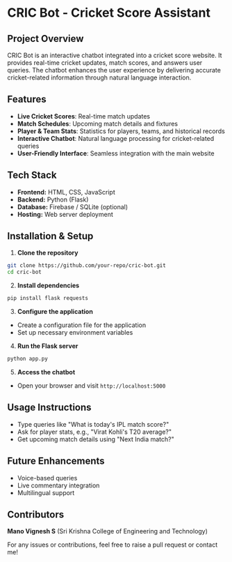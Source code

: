 # CRIC Bot - Cricket Score Assistant

## Project Overview
CRIC Bot is an interactive chatbot integrated into a cricket score website. It provides real-time cricket updates, match scores, and answers user queries. The chatbot enhances the user experience by delivering accurate cricket-related information through natural language interaction.

## Features
- **Live Cricket Scores**: Real-time match updates
- **Match Schedules**: Upcoming match details and fixtures
- **Player & Team Stats**: Statistics for players, teams, and historical records
- **Interactive Chatbot**: Natural language processing for cricket-related queries
- **User-Friendly Interface**: Seamless integration with the main website

## Tech Stack
* **Frontend:** HTML, CSS, JavaScript
* **Backend:** Python (Flask)
* **Database:** Firebase / SQLite (optional)
* **Hosting:** Web server deployment

## Installation & Setup
1. **Clone the repository**
```bash
git clone https://github.com/your-repo/cric-bot.git
cd cric-bot
```

2. **Install dependencies**
```bash
pip install flask requests
```

3. **Configure the application**
* Create a configuration file for the application
* Set up necessary environment variables

4. **Run the Flask server**
```bash
python app.py
```

5. **Access the chatbot**
* Open your browser and visit `http://localhost:5000`

## Usage Instructions
* Type queries like "What is today's IPL match score?"
* Ask for player stats, e.g., "Virat Kohli's T20 average?"
* Get upcoming match details using "Next India match?"

## Future Enhancements
- Voice-based queries
- Live commentary integration
- Multilingual support

## Contributors
**Mano Vignesh S** (Sri Krishna College of Engineering and Technology)

For any issues or contributions, feel free to raise a pull request or contact me!
